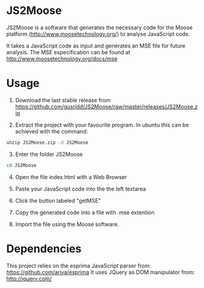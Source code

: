 JS2Moose
========

JS2Moose is a software that generates the necessary code for the Moose platform (http://www.moosetechnology.org/) to analyse JavaScript code.

It takes a JavaScript code as input and generates an MSE file for future analysis. The MSE especification can be found at http://www.moosetechnology.org/docs/mse


Usage
========

1) Download the last stable release from https://github.com/gusridd/JS2Moose/raw/master/releases/JS2Moose.zip

2) Extract the project with your favourite program.	In ubuntu this can be achieved with the command: 
```bash 
unzip JS2Moose.zip -d JS2Moose 
```

3) Enter the folder JS2Moose 
```bash
cd JS2Moose
```

4) Open the file index.html with a Web Browser

5) Paste your JavaScript code into the the left textarea

6) Click the button labeled "getMSE"

7) Copy the generated code into a file with .mse extention

8) Import the file using the Moose software.


Dependencies
========

This project relies on the esprima JavaScript parser from: https://github.com/ariya/esprima
It uses JQuery as DOM manipulator from: http://jquery.com/